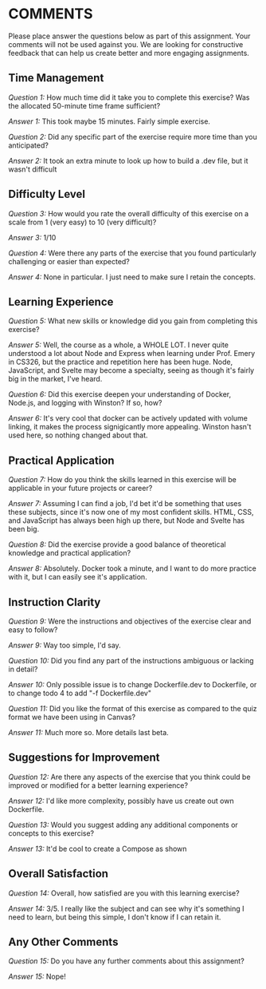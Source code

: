 # COMMENTS

Please place answer the questions below as part of this assignment. Your comments will not be used against you. We are looking for constructive feedback that can help us create better and more engaging assignments.

## Time Management

*Question 1:* How much time did it take you to complete this exercise? Was the allocated 50-minute time frame sufficient?

*Answer 1:* This took maybe 15 minutes. Fairly simple exercise.

*Question 2:* Did any specific part of the exercise require more time than you anticipated?

*Answer 2:* It took an extra minute to look up how to build a .dev file, but it wasn't difficult

## Difficulty Level

*Question 3:* How would you rate the overall difficulty of this exercise on a scale from 1 (very easy) to 10 (very difficult)?

*Answer 3:* 1/10

*Question 4:* Were there any parts of the exercise that you found particularly challenging or easier than expected?

*Answer 4:* None in particular. I just need to make sure I retain the concepts.

## Learning Experience

*Question 5:* What new skills or knowledge did you gain from completing this exercise?

*Answer 5:* Well, the course as a whole, a WHOLE LOT. I never quite understood a lot about Node and Express when learning under Prof. Emery in CS326, but the practice and repetition here has been huge. Node, JavaScript, and Svelte may become a specialty, seeing as though it's fairly big in the market, I've heard.

*Question 6:* Did this exercise deepen your understanding of Docker, Node.js, and logging with Winston? If so, how?

*Answer 6:* It's very cool that docker can be actively updated with volume linking, it makes the process signigicantly more appealing. Winston hasn't used here, so nothing changed about that.

## Practical Application

*Question 7:* How do you think the skills learned in this exercise will be applicable in your future projects or career?

*Answer 7:* Assuming I can find a job, I'd bet it'd be something that uses these subjects, since it's now one of my most confident skills. HTML, CSS, and JavaScript has always been high up there, but Node and Svelte has been big.

*Question 8:* Did the exercise provide a good balance of theoretical knowledge and practical application?

*Answer 8:* Absolutely. Docker took a minute, and I want to do more practice with it, but I can easily see it's application.

## Instruction Clarity

*Question 9:* Were the instructions and objectives of the exercise clear and easy to follow?

*Answer 9:* Way too simple, I'd say.

*Question 10:* Did you find any part of the instructions ambiguous or lacking in detail?

*Answer 10:* Only possible issue is to change Dockerfile.dev to Dockerfile, or to change todo 4 to add "-f Dockerfile.dev"

*Question 11:* Did you like the format of this exercise as compared to the quiz format we have been using in Canvas?

*Answer 11:* Much more so. More details last beta.

## Suggestions for Improvement

*Question 12:* Are there any aspects of the exercise that you think could be improved or modified for a better learning experience?

*Answer 12:* I'd like more complexity, possibly have us create out own Dockerfile.

*Question 13:* Would you suggest adding any additional components or concepts to this exercise?

*Answer 13:* It'd be cool to create a Compose as shown

## Overall Satisfaction

*Question 14:* Overall, how satisfied are you with this learning exercise?

*Answer 14:* 3/5. I really like the subject and can see why it's something I need to learn, but being this simple, I don't know if I can retain it.

## Any Other Comments

*Question 15:* Do you have any further comments about this assignment?

*Answer 15:* Nope!
